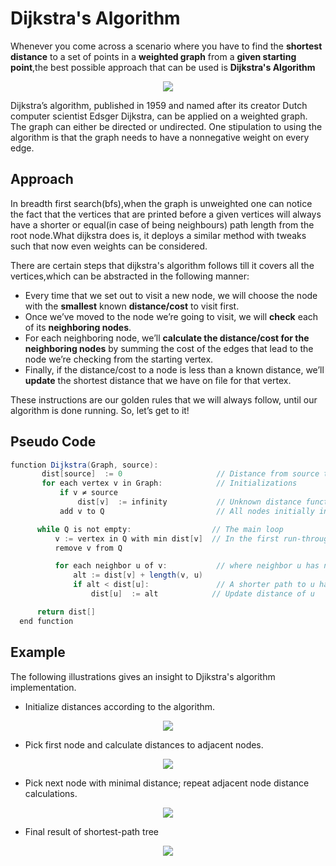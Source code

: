 # Dijkstra's Algorithm

Whenever you come across a scenario where you have to find the **shortest distance** to a set of points in a **weighted graph** from a **given starting point**,the best possible approach that can be used is **Dijkstra's Algorithm** 

<p align="center">
<img src="https://ds055uzetaobb.cloudfront.net/image_optimizer/9e7d1e7f0beab28be5095491b4edcb51c22f9a6b.gif"/>
</p>

Dijkstra’s algorithm, published in 1959 and named after its creator Dutch computer scientist Edsger Dijkstra, can be applied on a weighted graph. The graph can either be directed or undirected. One stipulation to using the algorithm is that the graph needs to have a nonnegative weight on every edge.

## Approach

In breadth first search(bfs),when the graph is unweighted one can notice the fact that the vertices that are printed before a given vertices will always have a shorter or equal(in case of being neighbours) path length from the root node.What dijkstra does is, it deploys a similar method with tweaks such that now even weights can be considered.


There are certain steps that dijkstra's algorithm follows till it covers all the vertices,which can be abstracted in the following manner:  
* Every time that we set out to visit a new node, we will choose the node with the **smallest** known **distance/cost** to visit first.
* Once we’ve moved to the node we’re going to visit, we will **check** each of its **neighboring nodes**.
* For each neighboring node, we’ll **calculate the distance/cost for the neighboring nodes** by summing the cost of the edges that lead to the node we’re checking from the starting vertex.
* Finally, if the distance/cost to a node is less than a known distance, we’ll **update** the shortest distance that we have on file for that vertex.


These instructions are our golden rules that we will always follow, until our algorithm is done running. So, let’s get to it!

## Pseudo Code
```JAVA
function Dijkstra(Graph, source):
       dist[source]  := 0                     // Distance from source to source is set to 0
       for each vertex v in Graph:            // Initializations
           if v ≠ source
               dist[v]  := infinity           // Unknown distance function from source to each node set to infinity
           add v to Q                         // All nodes initially in Q

      while Q is not empty:                  // The main loop
          v := vertex in Q with min dist[v]  // In the first run-through, this vertex is the source node
          remove v from Q 

          for each neighbor u of v:           // where neighbor u has not yet been removed from Q.
              alt := dist[v] + length(v, u)
              if alt < dist[u]:               // A shorter path to u has been found
                  dist[u]  := alt            // Update distance of u 

      return dist[]
  end function

```

## Example
The following illustrations gives an insight to Djikstra's algorithm implementation. 

* Initialize distances according to the algorithm.

<p align="center">
<img src="https://ds055uzetaobb.cloudfront.net/image_optimizer/8d4c706fa6f7d2d7d6c3c069ef7fd421e9cc0096.png"/>
</p>

* Pick first node and calculate distances to adjacent nodes.

<p align="center">
<img src="https://ds055uzetaobb.cloudfront.net/image_optimizer/a76d0eeba2b890b2bdcb893aa378814fb83a25cb.png"/>
</p>

* Pick next node with minimal distance; repeat adjacent node distance calculations.

<p align="center">
<img src="https://ds055uzetaobb.cloudfront.net/image_optimizer/05d83fbf9850ecfd560a0fcc1607e3a328ec5211.png"/>
</p>

* Final result of shortest-path tree

<p align="center">
<img src="https://ds055uzetaobb.cloudfront.net/image_optimizer/107ecc5021aebaae1967dc296be93b9bcd069403.png"/>
</p>

